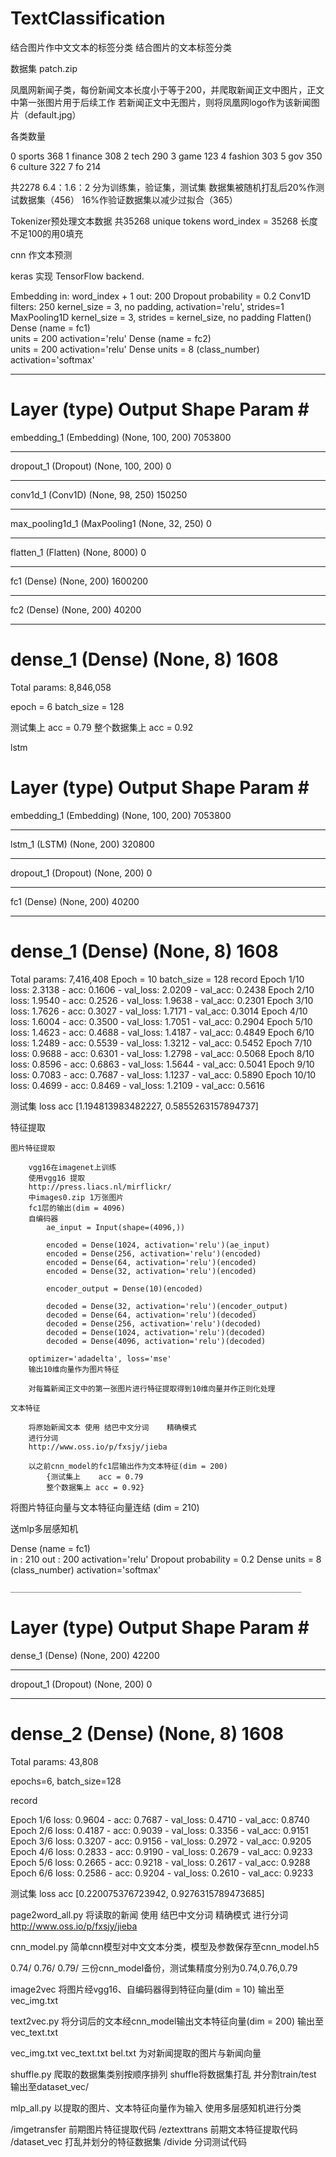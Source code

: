 # TextClassification
结合图片作中文文本的标签分类
结合图片的文本标签分类

数据集
patch.zip

凤凰网新闻子类，每份新闻文本长度小于等于200，并爬取新闻正文中图片，正文中第一张图片用于后续工作
若新闻正文中无图片，则将凤凰网logo作为该新闻图片（default.jpg）

各类数量

0 sports 368
1 finance 308
2 tech 290
3 game 123
4 fashion 303
5 gov 350
6 culture 322
7 fo 214

共2278
6.4：1.6：2 分为训练集，验证集，测试集
数据集被随机打乱后20%作测试数据集（456）
16%作验证数据集以减少过拟合（365）

Tokenizer预处理文本数据
共35268 unique tokens
word_index = 35268
长度不足100的用0填充

cnn 作文本预测

keras 实现
TensorFlow backend.

Embedding
    in:    word_index + 1        out:    200
Dropout
    probability = 0.2
Conv1D
    filters: 250    kernel_size = 3, no padding, activation='relu', strides=1
MaxPooling1D
    kernel_size = 3, strides = kernel_size, no padding
Flatten()
Dense    (name = fc1)    
    units = 200        activation='relu'
Dense    (name = fc2)    
    units = 200        activation='relu'
Dense
    units = 8 (class_number)    activation='softmax'


_________________________________________________________________
Layer (type)                 Output Shape              Param #   
=================================================================
embedding_1 (Embedding)      (None, 100, 200)          7053800   
_________________________________________________________________
dropout_1 (Dropout)          (None, 100, 200)          0         
_________________________________________________________________
conv1d_1 (Conv1D)            (None, 98, 250)           150250    
_________________________________________________________________
max_pooling1d_1 (MaxPooling1 (None, 32, 250)           0         
_________________________________________________________________
flatten_1 (Flatten)          (None, 8000)              0         
_________________________________________________________________
fc1 (Dense)                  (None, 200)               1600200   
_________________________________________________________________
fc2 (Dense)                  (None, 200)               40200     
_________________________________________________________________
dense_1 (Dense)              (None, 8)                 1608      
=================================================================
Total params: 8,846,058

epoch = 6    batch_size = 128

测试集上    acc = 0.79
整个数据集上 acc = 0.92

lstm


Layer (type)                 Output Shape              Param #   
=================================================================
embedding_1 (Embedding)      (None, 100, 200)          7053800   
_________________________________________________________________
lstm_1 (LSTM)                (None, 200)               320800    
_________________________________________________________________
dropout_1 (Dropout)          (None, 200)               0         
_________________________________________________________________
fc1 (Dense)                  (None, 200)               40200     
_________________________________________________________________
dense_1 (Dense)              (None, 8)                 1608      
=================================================================
Total params: 7,416,408
Epoch = 10         batch_size = 128
record
Epoch 1/10
 loss: 2.3138 - acc: 0.1606 - val_loss: 2.0209 - val_acc: 0.2438
Epoch 2/10
 loss: 1.9540 - acc: 0.2526 - val_loss: 1.9638 - val_acc: 0.2301
Epoch 3/10
 loss: 1.7626 - acc: 0.3027 - val_loss: 1.7171 - val_acc: 0.3014
Epoch 4/10
 loss: 1.6004 - acc: 0.3500 - val_loss: 1.7051 - val_acc: 0.2904
Epoch 5/10
 loss: 1.4623 - acc: 0.4688 - val_loss: 1.4187 - val_acc: 0.4849
Epoch 6/10
 loss: 1.2489 - acc: 0.5539 - val_loss: 1.3212 - val_acc: 0.5452
Epoch 7/10
 loss: 0.9688 - acc: 0.6301 - val_loss: 1.2798 - val_acc: 0.5068
Epoch 8/10
 loss: 0.8596 - acc: 0.6863 - val_loss: 1.5644 - val_acc: 0.5041
Epoch 9/10
 loss: 0.7083 - acc: 0.7687 - val_loss: 1.1237 - val_acc: 0.5890
Epoch 10/10
 loss: 0.4699 - acc: 0.8469 - val_loss: 1.2109 - val_acc: 0.5616
 
测试集
        loss            acc
[1.194813983482227, 0.5855263157894737]



特征提取
    
    图片特征提取
    
        vgg16在imagenet上训练
        使用vgg16 提取 
        http://press.liacs.nl/mirflickr/
        中images0.zip 1万张图片
        fc1层的输出(dim = 4096)
        自编码器
            ae_input = Input(shape=(4096,))

            encoded = Dense(1024, activation='relu')(ae_input)
            encoded = Dense(256, activation='relu')(encoded)
            encoded = Dense(64, activation='relu')(encoded)
            encoded = Dense(32, activation='relu')(encoded)

            encoder_output = Dense(10)(encoded)

            decoded = Dense(32, activation='relu')(encoder_output)
            decoded = Dense(64, activation='relu')(decoded)
            decoded = Dense(256, activation='relu')(decoded)
            decoded = Dense(1024, activation='relu')(decoded)
            decoded = Dense(4096, activation='relu')(decoded)
        
        optimizer='adadelta', loss='mse'
        输出10维向量作为图片特征
        
        对每篇新闻正文中的第一张图片进行特征提取得到10维向量并作正则化处理
        
    文本特征
        
        将原始新闻文本 使用 结巴中文分词    精确模式
        进行分词
        http://www.oss.io/p/fxsjy/jieba
    
        以之前cnn_model的fc1层输出作为文本特征(dim = 200)
            {测试集上    acc = 0.79
            整个数据集上 acc = 0.92}
        
    
将图片特征向量与文本特征向量连结 (dim = 210)

送mlp多层感知机

Dense    (name = fc1)    
    in : 210    out : 200    activation='relu'
Dropout
    probability = 0.2
Dense
    units = 8 (class_number)    activation='softmax'

    _________________________________________________________________
Layer (type)                 Output Shape              Param #   
=================================================================
dense_1 (Dense)              (None, 200)               42200     
_________________________________________________________________
dropout_1 (Dropout)          (None, 200)               0         
_________________________________________________________________
dense_2 (Dense)              (None, 8)                 1608      
=================================================================
Total params: 43,808


epochs=6, batch_size=128

record

Epoch 1/6
    loss: 0.9604 - acc: 0.7687 - val_loss: 0.4710 - val_acc: 0.8740
Epoch 2/6
 loss: 0.4187 - acc: 0.9039 - val_loss: 0.3356 - val_acc: 0.9151
Epoch 3/6
 loss: 0.3207 - acc: 0.9156 - val_loss: 0.2972 - val_acc: 0.9205
Epoch 4/6
loss: 0.2833 - acc: 0.9190 - val_loss: 0.2679 - val_acc: 0.9233
Epoch 5/6
loss: 0.2665 - acc: 0.9218 - val_loss: 0.2617 - val_acc: 0.9288
Epoch 6/6
loss: 0.2586 - acc: 0.9204 - val_loss: 0.2610 - val_acc: 0.9233

测试集
        loss                acc
[0.220075376723942, 0.9276315789473685]

page2word_all.py
    将读取的新闻 使用 结巴中文分词    精确模式
    进行分词
    http://www.oss.io/p/fxsjy/jieba

    
cnn_model.py
    简单cnn模型对中文文本分类，模型及参数保存至cnn_model.h5

0.74/
0.76/
0.79/
三份cnn_model备份，测试集精度分别为0.74,0.76,0.79
    
image2vec
    将图片经vgg16、自编码器得到特征向量(dim = 10)
    输出至 vec_img.txt

text2vec.py
    将分词后的文本经cnn_model输出文本特征向量(dim = 200)
    输出至 vec_text.txt

    
vec_img.txt vec_text.txt bel.txt
为对新闻提取的图片与新闻向量

shuffle.py
    爬取的数据集类别按顺序排列
    shuffle将数据集打乱
    并分割train/test
    输出至dataset_vec/

mlp_all.py
    以提取的图片、文本特征向量作为输入
    使用多层感知机进行分类
    

    
/imgetransfer
    前期图片特征提取代码
/eztexttrans
    前期文本特征提取代码    
/dataset_vec
    打乱并划分的特征数据集
/divide
    分词测试代码
